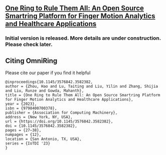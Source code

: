 ## [One Ring to Rule Them All: An Open Source Smartring Platform for Finger Motion Analytics and Healthcare Applications](https://dl.acm.org/doi/abs/10.1145/3576842.3582382)

### Initial version is released. More details are under construction. Please check later.

## Citing OmniRing

Please cite our paper if you find it helpful

```
@inproceedings{10.1145/3576842.3582382,
author = {Zhou, Hao and Lu, Taiting and Liu, Yilin and Zhang, Shijia and Liu, Runze and Gowda, Mahanth},
title = {One Ring to Rule Them All: An Open Source Smartring Platform for Finger Motion Analytics and Healthcare Applications},
year = {2023},
isbn = {9798400700378},
publisher = {Association for Computing Machinery},
address = {New York, NY, USA},
url = {https://doi.org/10.1145/3576842.3582382},
doi = {10.1145/3576842.3582382},
pages = {27–38},
numpages = {12},
location = {San Antonio, TX, USA},
series = {IoTDI '23}
}
```
